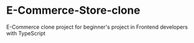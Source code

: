 # E-Commerce-Store-clone
E-Commerce clone project for beginner's project in Frontend developers with TypeScript
